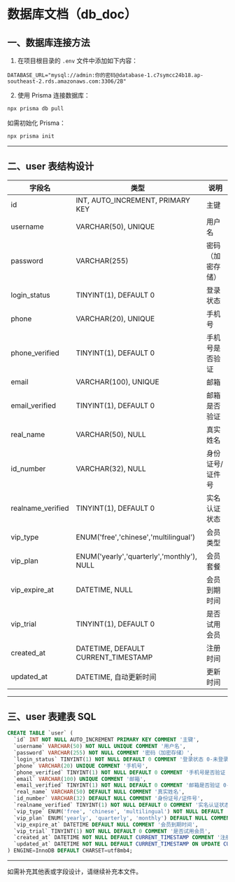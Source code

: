# 数据库文档（db_doc）

## 一、数据库连接方法

1. 在项目根目录的 `.env` 文件中添加如下内容：

```
DATABASE_URL="mysql://admin:你的密码@database-1.c7symcc24b18.ap-southeast-2.rds.amazonaws.com:3306/2B"
```

2. 使用 Prisma 连接数据库：

```bash
npx prisma db pull
```

如需初始化 Prisma：
```bash
npx prisma init
```

---

## 二、user 表结构设计

| 字段名            | 类型                                      | 说明                 |
|-------------------|-------------------------------------------|----------------------|
| id                | INT, AUTO_INCREMENT, PRIMARY KEY           | 主键                 |
| username          | VARCHAR(50), UNIQUE                        | 用户名               |
| password          | VARCHAR(255)                               | 密码（加密存储）     |
| login_status      | TINYINT(1), DEFAULT 0                      | 登录状态             |
| phone             | VARCHAR(20), UNIQUE                        | 手机号               |
| phone_verified    | TINYINT(1), DEFAULT 0                      | 手机号是否验证       |
| email             | VARCHAR(100), UNIQUE                       | 邮箱                 |
| email_verified    | TINYINT(1), DEFAULT 0                      | 邮箱是否验证         |
| real_name         | VARCHAR(50), NULL                          | 真实姓名             |
| id_number         | VARCHAR(32), NULL                          | 身份证号/证件号      |
| realname_verified | TINYINT(1), DEFAULT 0                      | 实名认证状态         |
| vip_type          | ENUM('free','chinese','multilingual')      | 会员类型             |
| vip_plan          | ENUM('yearly','quarterly','monthly'), NULL | 会员套餐             |
| vip_expire_at     | DATETIME, NULL                             | 会员到期时间         |
| vip_trial         | TINYINT(1), DEFAULT 0                      | 是否试用会员         |
| created_at        | DATETIME, DEFAULT CURRENT_TIMESTAMP         | 注册时间             |
| updated_at        | DATETIME, 自动更新时间                      | 更新时间             |

---

## 三、user 表建表 SQL

```sql
CREATE TABLE `user` (
  `id` INT NOT NULL AUTO_INCREMENT PRIMARY KEY COMMENT '主键',
  `username` VARCHAR(50) NOT NULL UNIQUE COMMENT '用户名',
  `password` VARCHAR(255) NOT NULL COMMENT '密码（加密存储）',
  `login_status` TINYINT(1) NOT NULL DEFAULT 0 COMMENT '登录状态 0-未登录 1-已登录',
  `phone` VARCHAR(20) UNIQUE COMMENT '手机号',
  `phone_verified` TINYINT(1) NOT NULL DEFAULT 0 COMMENT '手机号是否验证 0-未验证 1-已验证',
  `email` VARCHAR(100) UNIQUE COMMENT '邮箱',
  `email_verified` TINYINT(1) NOT NULL DEFAULT 0 COMMENT '邮箱是否验证 0-未验证 1-已验证',
  `real_name` VARCHAR(50) DEFAULT NULL COMMENT '真实姓名',
  `id_number` VARCHAR(32) DEFAULT NULL COMMENT '身份证号/证件号',
  `realname_verified` TINYINT(1) NOT NULL DEFAULT 0 COMMENT '实名认证状态 0-未实名 1-已实名',
  `vip_type` ENUM('free', 'chinese', 'multilingual') NOT NULL DEFAULT 'free' COMMENT '会员类型',
  `vip_plan` ENUM('yearly', 'quarterly', 'monthly') DEFAULT NULL COMMENT '会员套餐',
  `vip_expire_at` DATETIME DEFAULT NULL COMMENT '会员到期时间',
  `vip_trial` TINYINT(1) NOT NULL DEFAULT 0 COMMENT '是否试用会员',
  `created_at` DATETIME NOT NULL DEFAULT CURRENT_TIMESTAMP COMMENT '注册时间',
  `updated_at` DATETIME NOT NULL DEFAULT CURRENT_TIMESTAMP ON UPDATE CURRENT_TIMESTAMP COMMENT '更新时间'
) ENGINE=InnoDB DEFAULT CHARSET=utf8mb4;
```

---

如需补充其他表或字段设计，请继续补充本文件。 